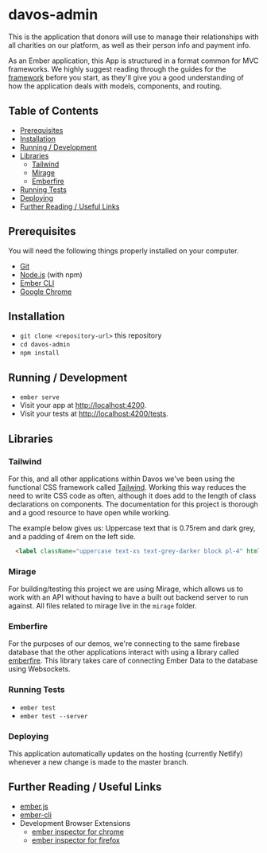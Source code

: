 # davos-admin

This is the application that donors will use to manage their relationships with all charities on our platform, as well as their person info and payment info.

As an Ember application, this App is structured in a format common for MVC frameworks. We highly suggest reading through the guides for the [framework](https://emberjs.com/guides) before you start, as they'll give you a good understanding of how the application deals with models, components, and routing.

## Table of Contents

- [Prerequisites](#prerequisites)
- [Installation](#installation)
- [Running / Development](#running-/-development)
- [Libraries](#libraries)
  - [Tailwind](#tailwind)
  - [Mirage](#mirage)
  - [Emberfire](#emberfire)
- [Running Tests](#running-tests)
- [Deploying](#deploying)
- [Further Reading / Useful Links](#Further-Reading-/-Useful-Links)

## Prerequisites

You will need the following things properly installed on your computer.

* [Git](https://git-scm.com/)
* [Node.js](https://nodejs.org/) (with npm)
* [Ember CLI](https://ember-cli.com/)
* [Google Chrome](https://google.com/chrome/)

## Installation

* `git clone <repository-url>` this repository
* `cd davos-admin`
* `npm install`

## Running / Development

* `ember serve`
* Visit your app at [http://localhost:4200](http://localhost:4200).
* Visit your tests at [http://localhost:4200/tests](http://localhost:4200/tests).

## Libraries

### Tailwind

For this, and all other applications within Davos we've been using the functional CSS framework called [Tailwind](https://tailwindcss.com/). Working this way reduces the need to write CSS code as often, although it does add to the length of class declarations on components. The documentation for this project is thorough and a good resource to have open while working.

The example below gives us: Uppercase text that is 0.75rem and dark grey, and a padding of 4rem on the left side.

```html
  <label className="uppercase text-xs text-grey-darker block pl-4" htmlFor="province">Province</label>

```

### Mirage

For building/testing this project we are using Mirage, which allows us to work with an API without having to have a built out backend server to run against. All files related to mirage live in the `mirage` folder.

### Emberfire

For the purposes of our demos, we're connecting to the same firebase database that the other applications interact with using a library called [emberfire](https://github.com/firebase/emberfire). This library takes care of connecting Ember Data to the database using Websockets.

### Running Tests

* `ember test`
* `ember test --server`

### Deploying

This application automatically updates on the hosting (currently Netlify) whenever a new change is made to the master branch.

## Further Reading / Useful Links

* [ember.js](https://emberjs.com/)
* [ember-cli](https://ember-cli.com/)
* Development Browser Extensions
  * [ember inspector for chrome](https://chrome.google.com/webstore/detail/ember-inspector/bmdblncegkenkacieihfhpjfppoconhi)
  * [ember inspector for firefox](https://addons.mozilla.org/en-US/firefox/addon/ember-inspector/)
